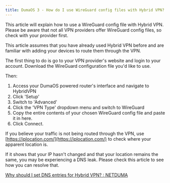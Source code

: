 ```yaml
---
title: DumaOS 3 - How do I use WireGuard config files with Hybrid VPN?
---
```


This article will explain how to use a WireGuard config file with Hybrid VPN. Please be aware that not all VPN providers offer WireGuard config files, so check with your provider first.

This article assumes that you have already used Hybrid VPN before and are familiar with adding your devices to route them through the VPN.

The first thing to do is go to your VPN provider's website and login to your account. Download the WireGuard configuration file you'd like to use.

Then:

1. Access your DumaOS powered router's interface and navigate to HybridVPN
2. Click 'Setup'
3. Switch to 'Advanced'
4. Click the 'VPN Type' dropdown menu and switch to WireGuard
5. Copy the entire contents of your chosen WireGuard config file and paste it in here.
6. Click Connect.

If you believe your traffic is not being routed through the VPN, use [https://iplocation.com/](https://iplocation.com/) to check where your apparent location is.

If it shows that your IP hasn't changed and that your location remains the same, you may be experiencing a DNS leak. Please check this article to see how you can resolve that.

[Why should I set DNS entries for Hybrid VPN? : NETDUMA](http://support.netduma.com/support/solutions/articles/16000122401-why-should-i-set-dns-entries-for-hybrid-vpn-)

